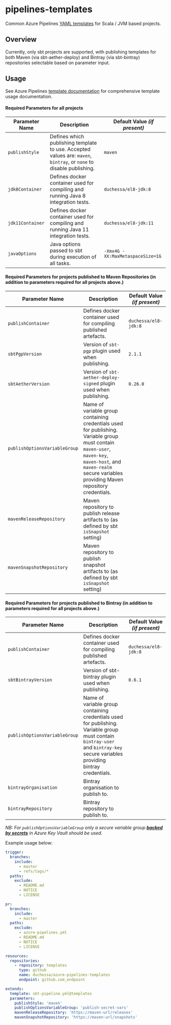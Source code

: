 # pipelines-templates


Common Azure Pipelines [YAML templates] for Scala / JVM based projects.

## Overview
Currently, only sbt projects are supported, with publishing templates for both
Maven (via sbt-aether-deploy) and Bintray (via sbt-bintray) repositories selectable 
based on parameter input.

## Usage
See Azure Pipelines [template documentation] for comprehensive template usage documentation.

#### Required Parameters for all projects
| Parameter Name | Description | Default Value *(if present)* |
| -------------- | ----------- | ---------------------------- |
| `publishStyle` | Defines which publishing template to use. Accepted values are: `maven`, `bintray`, or `none` to disable publishing. | `maven` |
| `jdk8Container` | Defines docker container used for compiling and running Java 8 integration tests. | `duchessa/el8-jdk:8` |
| `jdk11Container` | Defines docker container used for compiling and running Java 11 integration tests. | `duchessa/el8-jdk:11` |
| `javaOptions` | Java options passed to sbt during execution of all tasks. | `-Xmx4G -XX:MaxMetaspaceSize=1G` |

#### Required Parameters for projects published to Maven Repositories (in addition to parameters required for all projects above.)
| Parameter Name | Description | Default Value *(if present)* |
| -------------- | ----------- | ---------------------------- |
| `publishContainer` | Defines docker container used for compiling published artefacts. | `duchessa/el8-jdk:8` |
| `sbtPgpVersion` | Version of `sbt-pgp` plugin used when publishing. | `2.1.1` |
| `sbtAetherVersion` | Version of `sbt-aether-deploy-signed` plugin used when publishing. | `0.26.0` |
| `publishOptionsVariableGroup` | Name of variable group containing credentials used for publishing. Variable group must contain `maven-user`, `maven-key`, `maven-host`, and `maven-realm` secure variables providing Maven repository credentials. | |
| `mavenReleaseRepository` | Maven repository to publish release artifacts to (as defined by sbt `isSnapshot` setting) | |
| `mavenSnapshotRepository` | Maven repository to publish snapshot artifacts to (as defined by sbt `isSnapshot` setting) | |

#### Required Parameters for projects published to Bintray (in addition to parameters required for all projects above.)
| Parameter Name | Description | Default Value *(if present)* |
| -------------- | ----------- | ---------------------------- |
| `publishContainer` | Defines docker container used for compiling published artefacts. | `duchessa/el8-jdk:8` |
| `sbtBintrayVersion` | Version of sbt-bintray plugin used when publishing. | `0.6.1` |
| `publishOptionsVariableGroup` | Name of variable group containing credentials used for publishing. Variable group must contain `bintray-user` and `bintray-key` secure variables providing bintray credentials. | |
| `bintrayOrganisation` | Bintray organisation to publish to. | |
| `bintrayRepository` | Bintray repository to publish to. | |


_NB: For `publishOptionsVariableGroup` only a secure variable group **[backed by secrets]** in Azure Key Vault should be used._

Example usage below:
```yaml
trigger:
  branches:
    include:
      - master
      - refs/tags/*
  paths:
    exclude:
      - README.md
      - NOTICE
      - LICENSE

pr:
  branches:
    include:
      - master
  paths:
    exclude:
      - azure-pipelines.yml
      - README.md
      - NOTICE
      - LICENSE

resources:
  repositories:
    - repository: templates
      type: github
      name: duchessa/azure-pipelines-templates
      endpoint: github.com_endpoint

extends:
  template: sbt-pipeline.yml@templates
  parameters:
    publishStyle: 'maven'
    publishOptionsVariableGroup: 'publish-secret-vars'
    mavenReleaseRepository: 'https://maven-url/releases'
    mavenSnapshotRepository: 'https://maven-url/snapshots'
```

[YAML templates]: https://docs.microsoft.com/en-us/azure/devops/pipelines/process/templates
[template documentation]: https://docs.microsoft.com/en-us/azure/devops/pipelines/process/templates
[backed by secrets]: https://docs.microsoft.com/en-us/azure/devops/pipelines/library/variable-groups?view=azure-devops&tabs=yaml#link-secrets-from-an-azure-key-vault
